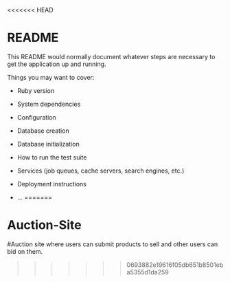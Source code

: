 <<<<<<< HEAD
# README

This README would normally document whatever steps are necessary to get the
application up and running.

Things you may want to cover:

* Ruby version

* System dependencies

* Configuration

* Database creation

* Database initialization

* How to run the test suite

* Services (job queues, cache servers, search engines, etc.)

* Deployment instructions

* ...
=======
# Auction-Site
#Auction site where users can submit products to sell and other users can bid on them.
>>>>>>> 0693882e19616f05db651b8501eba5355d1da259
